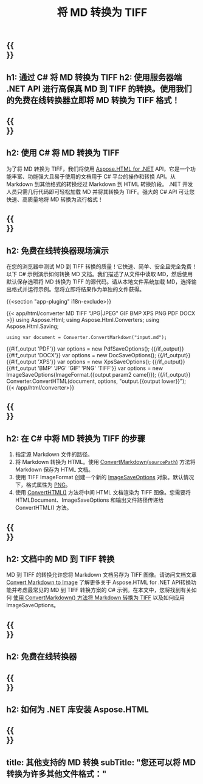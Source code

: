 ﻿---
translation: true
template: /templates/_template-conversion-child.md
title: 将 MD 转换为 TIFF
description: 用于 MD 到 TIFF 转换的示例 C# 代码。在 ASP.NET 或任何 .NET 应用程序中轻松使用转换器 API。免费试用在线 MD 到 TIFF 转换器！
url: /net/conversion/md-to-tiff/
family: html
platformtag: net
feature: conversion
informat: MD
outformat: TIFF
otherformats: PDF DOCX XPS BMP GIF PNG JPEG HTML
howto: howtoMd
---

{{<section banner>}}
---
h1: 通过 C# 将 MD 转换为 TIFF
h2: 使用服务器端 .NET API 进行高保真 MD 到 TIFF 的转换。使用我们的免费在线转换器立即将 MD 转换为 TIFF 格式！
---

{{<section overview>}}
---
h2: 使用 C# 将 MD 转换为 TIFF
---

为了将 MD 转换为 TIFF，我们将使用 [Aspose.HTML for .NET](https://products.aspose.com/html/net/) API，它是一个功能丰富、功能强大且易于使用的文档用于 C# 平台的操作和转换 API。从 Markdown 到其他格式的转换经过 Markdown 到 HTML 转换阶段。 .NET 开发人员只需几行代码即可轻松加载 MD 并将其转换为 TIFF。强大的 C# API 可让您快速、高质量地将 MD 转换为流行格式！

{{<section demos>}}
---
h2: 免费在线转换器现场演示
---

在您的浏览器中测试 MD 到 TIFF 转换的质量！它快速、简单、安全且完全免费！以下 C# 示例演示如何转换 MD 文档。我们描述了从文件中读取 MD，然后使用默认保存选项将 MD 转换为 TIFF 的源代码。请从本地文件系统加载 MD，选择输出格式并运行示例。您将立即将结果作为单独的文件获得。

{{<section "app-pluging" i18n-exclude>}}

{{< app/html/converter MD TIFF "JPG|JPEG" GIF BMP XPS PNG PDF DOCX >}}
using Aspose.Html;
using Aspose.Html.Converters;
using Aspose.Html.Saving;

    using var document = Converter.ConvertMarkdown("input.md");
{{#if_output 'PDF'}}
    var options = new PdfSaveOptions();
{{/if_output}}
{{#if_output 'DOCX'}}
    var options = new DocSaveOptions();
{{/if_output}}
{{#if_output 'XPS'}}
    var options = new XpsSaveOptions();
{{/if_output}}
{{#if_output 'BMP' 'JPG' 'GIF' 'PNG' 'TIFF'}}
    var options = new ImageSaveOptions(ImageFormat.{{output param2 camel}});
{{/if_output}}
    Converter.ConvertHTML(document, options, "output.{{output lower}}");   
{{< /app/html/converter>}}


{{<section steps>}}
---
h2: 在 C# 中将 MD 转换为 TIFF 的步骤
---

1. 指定源 Markdown 文件的路径。
1. 将 Markdown 转换为 HTML。使用 [ConvertMarkdown(`sourcePath`)](https://reference.aspose.com/html/net/aspose.html.converters/converter/convertmarkdown/#convertmarkdown_4) 方法将 Markdown 保存为 HTML 文档。
1. 使用 TIFF ImageFormat 创建一个新的 [ImageSaveOptions](https://reference.aspose.com/html/net/aspose.html.saving/imagesaveoptions/) 对象。默认情况下，格式属性为 [PNG](https://reference.aspose.com/html/net/aspose.html.rendering.image/imageformat/)。
1. 使用 [ConvertHTML()](https://reference.aspose.com/html/net/aspose.html.converters/converter/converthtml/) 方法将中间 HTML 文档渲染为 TIFF 图像。您需要将 HTMLDocument、ImageSaveOptions 和输出文件路径传递给 ConvertHTML() 方法。

{{<section documentation>}}
---
h2: 文档中的 MD 到 TIFF 转换
---

MD 到 TIFF 的转换允许您将 Markdown 文档另存为 TIFF 图像。请访问文档文章 [Convert Markdown to Image](https://docs.aspose.com/html/net/converting-between-formats/markdown-to-image/) 了解更多关于 Aspose.HTML for .NET API转换功能并考虑最常见的 MD 到 TIFF 转换方案的 C# 示例。在本文中，您将找到有关如何 <a href="https://docs.aspose.com/html/net/converting-between-formats/markdown-to-image/#convert-markdown-to-tiff " target="_blank">使用 ConvertMarkdown() 方法将 Markdown 转换为 TIFF</a> 以及如何应用 ImageSaveOptions。

{{<section online-converters>}}
---
h2: 免费在线转换器
---

{{<section get-started>}}
---
h2: 如何为 .NET 库安装 Aspose.HTML
---

{{<section other-conversions>}}
---
title: 其他支持的 MD 转换
subTitle: "您还可以将 MD 转换为许多其他文件格式："
---